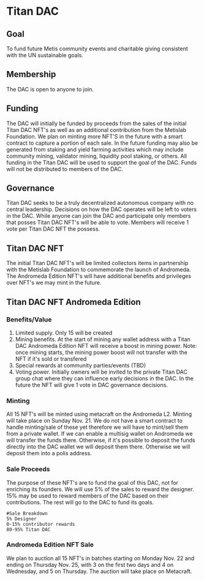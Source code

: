 # Titan DAC
## Goal
To fund future Metis community events and charitable giving consistent with the UN sustainable goals.

## Membership
The DAC is open to anyone to join.

## Funding
The DAC will initially be funded by proceeds from the sales of the initial Titan DAC NFT's as well as an additional contribution from the Metislab Foundation. We plan on minting more NFT'S in the future with a smart contract to capture a portion of each sale. In the future funding may also be generated from staking and yield farming activities which may include community mining, validator mining, liquidity pool staking, or others. All funding in the Titan DAC will be used to support the goal of the DAC. Funds will not be distributed to members of the DAC.

## Governance
Titan DAC seeks to be a truly decentralized autonomous company with no central leadership. Decisions on how the DAC operates will be left to voters in the DAC. While anyone can join the DAC and participate only members that posses Titan DAC NFT's will be able to vote. Members will receive 1 vote per Titan DAC NFT the possess.

## Titan DAC NFT
The initial Titan DAC NFT's will be limited collectors items in partnership with the Metislab Foundation to commemorate the launch of Andromeda. The Andromeda Edition NFT's will have additional benefits and privileges over NFT's we may mint in the future.

## Titan DAC NFT Andromeda Edition
### Benefits/Value
1. Limited supply. Only 15 will be created
1. Mining benefits. At the start of mining any wallet address with a Titan DAC Andromeda Edition NFT will receive a boost in mining power. Note: once mining starts, the mining power boost will not transfer with the NFT if it's sold or transfered 
1. Special rewards at community parties/events (TBD)
1. Voting power. Initially owners will be invited to the private Titan DAC group chat where they can influence early decisions in the DAC. In the future the NFT will give 1 vote in DAC governance decisions.

### Minting
All 15 NFT's will be minted using metacraft on the Andromeda L2. Minting will take place on Sunday Nov. 21. We do not have a smart contract to handle minting/sale of these yet therefore we will have to mint/sell them from a private wallet. If we can enable a multisig wallet on Andromeda we will transfer the funds there. Otherwise, if it's possible to deposit the funds directly into the DAC wallet we will deposit them there. Otherwise we will deposit them into a polis address.

### Sale Proceeds
The purpose of these NFT's are to fund the goal of this DAC, not for enriching its founders. We will use 5% of the sales to reward the designer. 15% may be used to reward members of the DAC based on their contributions. The rest will go to the DAC to fund its goals.
``` 
#Sale Breakdown
5% Designer
0-15% contributor rewards
80-95% Titan DAC
```
### Andromeda Edition NFT Sale
We plan to auction all 15 NFT's in batches starting on Monday Nov. 22 and ending on Thursday Nov. 25, with 3 on the first two days and 4 on Wednesday, and 5 on Thursday. The auction will take place on Metacraft.
